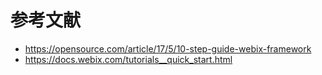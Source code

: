 # 参考文献

* <https://opensource.com/article/17/5/10-step-guide-webix-framework>
* <https://docs.webix.com/tutorials__quick_start.html>